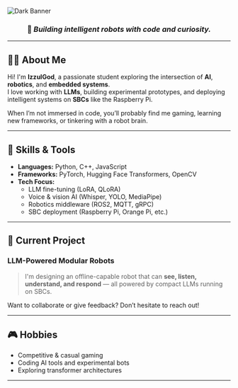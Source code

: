 <!-- Banner Header -->
![Dark Banner](https://capsule-render.vercel.app/api?type=waving&height=200&color=0:232526,100:0f2027&section=header&text=Hi%20👋%20I'm%20IzzulGod&fontColor=fff&fontSize=45&fontAlignY=35)

<div align="center">

### 🧠 *Building intelligent robots with code and curiosity.*

</div>

---

## 🧑‍💻 About Me

Hi! I'm **IzzulGod**, a passionate student exploring the intersection of **AI**, **robotics**, and **embedded systems**.  
I love working with **LLMs**, building experimental prototypes, and deploying intelligent systems on **SBCs** like the Raspberry Pi.

When I’m not immersed in code, you’ll probably find me gaming, learning new frameworks, or tinkering with a robot brain.

---

## 🚀 Skills & Tools

- **Languages:** Python, C++, JavaScript  
- **Frameworks:** PyTorch, Hugging Face Transformers, OpenCV  
- **Tech Focus:**  
  - LLM fine-tuning (LoRA, QLoRA)  
  - Voice & vision AI (Whisper, YOLO, MediaPipe)  
  - Robotics middleware (ROS2, MQTT, gRPC)  
  - SBC deployment (Raspberry Pi, Orange Pi, etc.)

---

## 🔧 Current Project

### **LLM-Powered Modular Robots**
> I'm designing an offline-capable robot that can **see, listen, understand, and respond** — all powered by compact LLMs running on SBCs.  

Want to collaborate or give feedback? Don’t hesitate to reach out!

---

## 🎮 Hobbies

- Competitive & casual gaming  
- Coding AI tools and experimental bots  
- Exploring transformer architectures  

---
